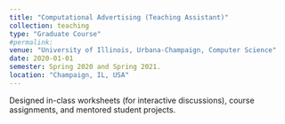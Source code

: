 ```yaml
---
title: "Computational Advertising (Teaching Assistant)"
collection: teaching
type: "Graduate Course"
#permalink:
venue: "University of Illinois, Urbana-Champaign, Computer Science"
date: 2020-01-01
semester: Spring 2020 and Spring 2021.
location: "Champaign, IL, USA"
---
```


Designed in-class worksheets (for interactive discussions), course assignments, and mentored student projects.

<!-- Heading 1
======

Heading 2
======

Heading 3
====== -->

